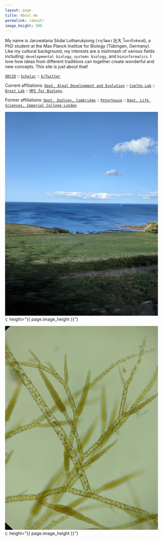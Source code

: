 ```yaml
---
layout: page
title: About me
permalink: /about/
image_height: 300
---
```


My name is Jaruwatana Sōdai Lotharukpong (จารุวัฒนา 壮大 โลทารักษ์พงศ์), a PhD student at the Max Planck Institue for Biology (Tübingen, Germany). Like my cultural background, my interests are a mishmash of various fields including: `developmental biology`, `systems biology`, and `bioinformatics`. I love how ideas from different traditions can together create wonderful and new concepts. This site is just about that!

[`ORCID`](https://orcid.org/0000-0002-3475-0980) :: [`Scholar`](https://scholar.google.com/citations?user=2HiLuNEAAAAJ&hl) :: [`X/Twitter`](https://twitter.com/SodaiL)

Current affiliations: [`Dept. Algal Development and Evolution`](https://www.bio.mpg.de/48867/algal-development-and-evolution-s) :: [`Coelho Lab`](https://www.bio.mpg.de/162864/coelho-lab) :: [`Drost Lab`](https://drostlab.com/) :: [`MPI for Biology`](https://www.bio.mpg.de/).

Former affiliations: [`Dept. Zoology, Cambridge`](https://www.zoo.cam.ac.uk/) :: [`Peterhouse`](https://www.pet.cam.ac.uk/) :: [`Dept. Life Sciences, Imperial College London`](https://www.imperial.ac.uk/life-sciences/)

![image](/images/PXL_20230821_151113739.jpg){: height="{{ page.image_height }}"}

![image](/images/PXL_20230823_163653386.MP.jpg){: height="{{ page.image_height }}"}
